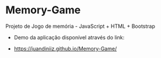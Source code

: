 # Memory-Game
Projeto de Jogo de memória - JavaScript + HTML + Bootstrap

- Demo da aplicação disponível através do link:

- https://juandiniiz.github.io/Memory-Game/
